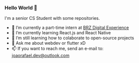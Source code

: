 ### Hello World 👋

I'm a senior CS Student with some repositories. 

- 🔭 I’m currently a part-time intern at [BRZ Digital Experience](https://brz.digital/)
- 🌱 I’m currently learning React.js and React Native
- 👯 I’m still learning how to colaborate to open-source projects
- 💬 Ask me about webdev or flutter xD
- 📫 If you want to reach me, send an e-mail to: joaorafael.dev@outlook.com

